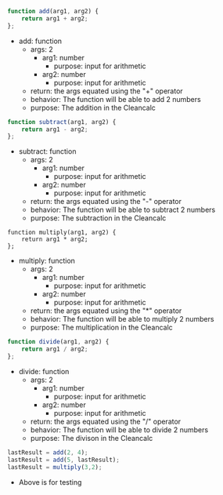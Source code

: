 
```javascript
function add(arg1, arg2) {
	return arg1 + arg2;
};
```
*   add: function
    *   args: 2 
        *   arg1: number 
            *   purpose: input for arithmetic 
        *   arg2: number 
            *   purpose: input for arithmetic
    *   return: the args equated using the "+" operator
    *   behavior:  The function will be able to add 2 numbers
    *   purpose:  The addition in the Cleancalc

```javascript
function subtract(arg1, arg2) {
	return arg1 - arg2;
};
```
*   subtract: function
    *   args: 2 
        *   arg1: number 
            *   purpose: input for arithmetic 
        *   arg2: number 
            *   purpose: input for arithmetic
    *   return: the args equated using the "-" operator
    *   behavior:  The function will be able to subtract 2 numbers
    *   purpose:  The subtraction in the Cleancalc

```javascriptS
function multiply(arg1, arg2) {
	return arg1 * arg2;
};
```
*   multiply: function
    *   args: 2 
        *   arg1: number 
            *   purpose: input for arithmetic 
        *   arg2: number 
            *   purpose: input for arithmetic
    *   return: the args equated using the "*" operator
    *   behavior:  The function will be able to multiply 2 numbers
    *   purpose:  The multiplication in the Cleancalc

```javascript
function divide(arg1, arg2) {
	return arg1 / arg2;
};
```
*   divide: function
    *   args: 2 
        *   arg1: number 
            *   purpose: input for arithmetic 
        *   arg2: number 
            *   purpose: input for arithmetic
    *   return: the args equated using the "/" operator
    *   behavior:  The function will be able to divide 2 numbers
    *   purpose:  The divison in the Cleancalc

```javascript
lastResult = add(2, 4);
lastResult = add(5, lastResult);
lastResult = multiply(3,2);
```
 *    Above is for testing